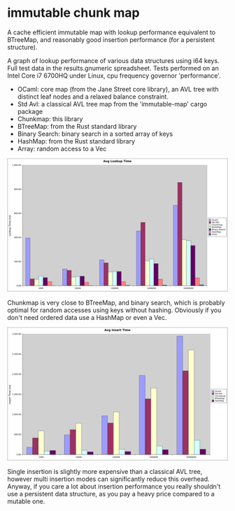 # immutable chunk map

A cache efficient immutable map with lookup performance equivalent to BTreeMap,
and reasonably good insertion performance (for a persistent structure).

A graph of lookup performance of various data structures using i64 keys. Full
test data in the results.gnumeric spreadsheet. Tests performed on an Intel Core
i7 6700HQ under Linux, cpu frequency governor 'performance'.

* OCaml: core map (from the Jane Street core library), an AVL tree with
distinct leaf nodes and a relaxed balance constraint.
* Std Avl: a classical AVL tree map from the 'immutable-map' cargo package
* Chunkmap: this library
* BTreeMap: from the Rust standard library
* Binary Search: binary search in a sorted array of keys
* HashMap: from the Rust standard library
* Array: random access to a Vec

![alt text](avg-lookup-time.svg "average lookup time")

Chunkmap is very close to BTreeMap, and binary search, which is probably optimal
for random accesses using keys without hashing. Obviously if you don't need
ordered data use a HashMap or even a Vec.

![alt text](avg-insert-time.svg "average insert time")

Single insertion is slightly more expensive than a classical AVL tree, however
multi insertion modes can significantly reduce this overhead. Anyway, if you
care a lot about insertion performance you really shouldn't use a persistent
data structure, as you pay a heavy price compared to a mutable one.
